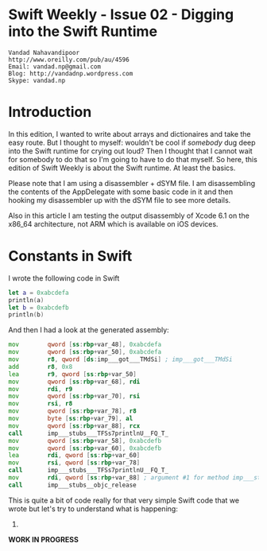 Swift Weekly - Issue 02 - Digging into the Swift Runtime
===
	Vandad Nahavandipoor
	http://www.oreilly.com/pub/au/4596
	Email: vandad.np@gmail.com
	Blog: http://vandadnp.wordpress.com
	Skype: vandad.np

Introduction
===
In this edition, I wanted to write about arrays and dictionaires and take the easy route. But I thought to myself: wouldn't be cool if _somebody_ dug deep into the Swift runtime for crying out loud? Then I thought that I cannot wait for somebody to do that so I'm going to have to do that myself. So here, this edition of Swift Weekly is about the Swift runtime. At least the basics.

Please note that I am using a disassembler + dSYM file. I am disassembling the contents of the AppDelegate with some basic code in it and then hooking my disassembler up with the dSYM file to see more details.

Also in this article I am testing the output disassembly of Xcode 6.1 on the x86_64 architecture, not ARM which is available on iOS devices.

Constants in Swift
===
I wrote the following code in Swift

```swift
let a = 0xabcdefa
println(a)
let b = 0xabcdefb
println(b)
```
And then I had a look at the generated assembly:

```asm
mov        qword [ss:rbp+var_48], 0xabcdefa
mov        qword [ss:rbp+var_50], 0xabcdefa
mov        r8, qword [ds:imp___got___TMdSi] ; imp___got___TMdSi
add        r8, 0x8
lea        r9, qword [ss:rbp+var_50]
mov        qword [ss:rbp+var_68], rdi
mov        rdi, r9
mov        qword [ss:rbp+var_70], rsi
mov        rsi, r8
mov        qword [ss:rbp+var_78], r8
mov        byte [ss:rbp+var_79], al
mov        qword [ss:rbp+var_88], rcx
call       imp___stubs___TFSs7printlnU__FQ_T_
mov        qword [ss:rbp+var_58], 0xabcdefb
mov        qword [ss:rbp+var_60], 0xabcdefb
lea        rdi, qword [ss:rbp+var_60]
mov        rsi, qword [ss:rbp+var_78]
call       imp___stubs___TFSs7printlnU__FQ_T_
mov        rdi, qword [ss:rbp+var_88] ; argument #1 for method imp___stubs__objc_release
call       imp___stubs__objc_release
```
This is quite a bit of code really for that very simple Swift code that we wrote but let's try to understand what is happening:

1.	

__WORK IN PROGRESS__